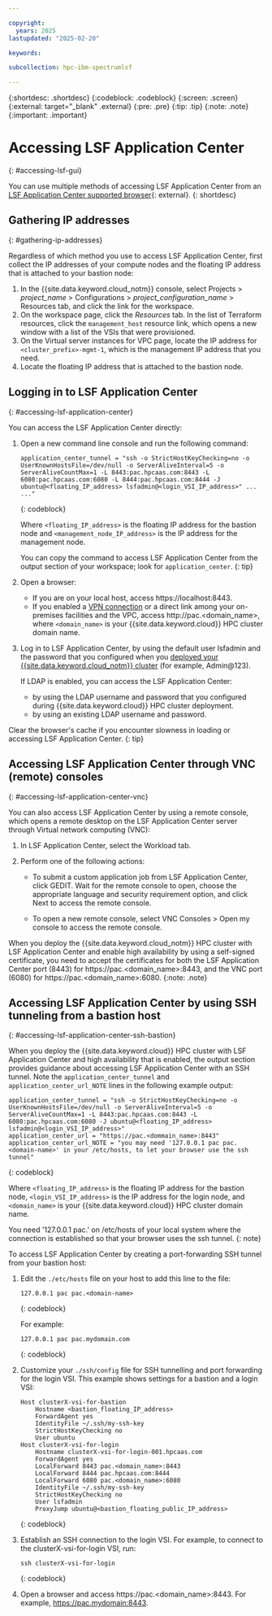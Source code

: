 ```yaml
---

copyright:
  years: 2025
lastupdated: "2025-02-20"

keywords:

subcollection: hpc-ibm-spectrumlsf

---
```


{:shortdesc: .shortdesc}
{:codeblock: .codeblock}
{:screen: .screen}
{:external: target="_blank" .external}
{:pre: .pre}
{:tip: .tip}
{:note: .note}
{:important: .important}

# Accessing LSF Application Center
{: #accessing-lsf-gui}

You can use multiple methods of accessing LSF Application Center from an [LSF Application Center supported browser](https://www.ibm.com/docs/en/slac/10.2.0?topic=requirements-system-102-fix-pack-14#pac_sysreqs_10.2.0.14__title__6){: external}.
{: shortdesc}

## Gathering IP addresses
{: #gathering-ip-addresses}

Regardless of which method you use to access LSF Application Center, first collect the IP addresses of your compute nodes and the floating IP address that is attached to your bastion node:

1. In the {{site.data.keyword.cloud_notm}} console, select Projects > _project_name_ > Configurations > _project_configuration_name_ > Resources tab, and click the link for the workspace.
2. On the workspace page, click the _Resources_ tab. In the list of Terraform resources, click the `management_host` resource link, which opens a new window with a list of the VSIs that were provisioned.
3. On the Virtual server instances for VPC page, locate the IP address for `<cluster_prefix>-mgmt-1`, which is the management IP address that you need.
4. Locate the floating IP address that is attached to the bastion node.

## Logging in to LSF Application Center
{: #accessing-lsf-application-center}

You can access the LSF Application Center directly:

1. Open a new command line console and run the following command:

    ```console
    application_center_tunnel = "ssh -o StrictHostKeyChecking=no -o UserKnownHostsFile=/dev/null -o ServerAliveInterval=5 -o ServerAliveCountMax=1 -L 8443:pac.hpcaas.com:8443 -L 6080:pac.hpcaas.com:6080 -L 8444:pac.hpcaas.com:8444 -J ubuntu@<floating_IP_address> lsfadmin@<login_VSI_IP_address>" ... ..."
    ```
    {: codeblock}

    Where `<floating_IP_address>` is the floating IP address for the bastion node and `<management_node_IP_address>` is the IP address for the management node.

    You can copy the command to access LSF Application Center from the output section of your workspace; look for `application_center`.
    {: tip}

2. Open a browser:
    * If you are on your local host, access https://localhost:8443.
    * If you enabled a [VPN connection](/docs/allowlist/hpc-service?topic=hpc-service-install-vpn-hpc-cluster) or a direct link among your on-premises facilities and the VPC, access http://pac.<domain_name>, where `<domain_name>` is your {{site.data.keyword.cloud}} HPC cluster domain name.

3. Log in to LSF Application Center, by using the default user lsfadmin and the password that you configured when you [deployed your {{site.data.keyword.cloud_notm}} cluster](/docs/allowlist/hpc-service?topic=hpc-service-deploy-architecture&interface=ui) (for example, Admin@123).

    If LDAP is enabled, you can access the LSF Application Center:
    * by using the LDAP username and password that you configured during {{site.data.keyword.cloud}} HPC cluster deployment.
    * by using an existing LDAP username and password.

Clear the browser's cache if you encounter slowness in loading or accessing LSF Application Center.
{: tip}

## Accessing LSF Application Center through VNC (remote) consoles
{: #accessing-lsf-application-center-vnc}

You can also access LSF Application Center by using a remote console, which opens a remote desktop on the LSF Application Center server through Virtual network computing (VNC):

1. In LSF Application Center, select the Workload tab.
2. Perform one of the following actions:

    * To submit a custom application job from LSF Application Center, click GEDIT. Wait for the remote console to open, choose the appropriate language and security requirement option, and click Next to access the remote console.

    * To open a new remote console, select VNC Consoles > Open my console to access the remote console.

When you deploy the {{site.data.keyword.cloud_notm}} HPC cluster with LSF Application Center and enable high availability by using a self-signed certificate, you need to accept the certificates for both the LSF Application Center port (8443) for https://pac.<domain_name>:8443, and the VNC port (6080) for https://pac.<domain_name>:6080.
{:note: .note}

## Accessing LSF Application Center by using SSH tunneling from a bastion host
{: #accessing-lsf-application-center-ssh-bastion}

When you deploy the {{site.data.keyword.cloud}} HPC cluster with LSF Application Center and high availability that is enabled, the output section provides guidance about accessing LSF Application Center with an SSH tunnel. Note the `application_center_tunnel` and `application_center_url_NOTE` lines in the following example output:

```console
application_center_tunnel = "ssh -o StrictHostKeyChecking=no -o UserKnownHostsFile=/dev/null -o ServerAliveInterval=5 -o ServerAliveCountMax=1 -L 8443:pac.hpcaas.com:8443 -L 6080:pac.hpcaas.com:6080 -J ubuntu@<floating_IP_address> lsfadmin@<login_VSI_IP_address>"
application_center_url = "https://pac.<dommain_name>:8443"
application_center_url_NOTE = "you may need '127.0.0.1 pac pac.<domain-name>' in your /etc/hosts, to let your browser use the ssh tunnel"
```
{: codeblock}

Where `<floating_IP_address>` is the floating IP address for the bastion node, `<login_VSI_IP_address>` is the IP address for the login node, and `<domain_name>` is your {{site.data.keyword.cloud}} HPC cluster domain name.

You need '127.0.0.1 pac.<domain-name>' on /etc/hosts of your local system where the connection is established so that your browser uses the ssh tunnel.
{: note}

To access LSF Application Center by creating a port-forwarding SSH tunnel from your bastion host:

1. Edit the `./etc/hosts` file on your host to add this line to the file:
    ```console
    127.0.0.1 pac pac.<domain-name>
    ```
    {: codeblock}

    For example:
    ```console
    127.0.0.1 pac pac.mydomain.com
    ```
    {: codeblock}

2. Customize your `./ssh/config` file for SSH tunnelling and port forwarding for the login VSI. This example shows settings for a bastion and a login VSI:
    ```console
    Host clusterX-vsi-for-bastion
        Hostname <bastion_floating_IP_address>
        ForwardAgent yes
        IdentityFile ~/.ssh/my-ssh-key
        StrictHostKeyChecking no
        User ubuntu
    Host clusterX-vsi-for-login
        Hostname clusterX-vsi-for-login-001.hpcaas.com
        ForwardAgent yes
        LocalForward 8443 pac.<domain_name>:8443
        LocalForward 8444 pac.hpcaas.com:8444
        LocalForward 6080 pac.<domain_name>:6080
        IdentityFile ~/.ssh/my-ssh-key
        StrictHostKeyChecking no
        User lsfadmin
        ProxyJump ubuntu@<bastion_floating_public_IP_address>
    ```
    {: codeblock}

3. Establish an SSH connection to the login VSI. For example, to connect to the clusterX-vsi-for-login VSI, run:
    ```console
    ssh clusterX-vsi-for-login
    ```
    {: codeblock}

4. Open a browser and access https://pac.<domain_name>:8443. For example, https://pac.mydomain:8443.
